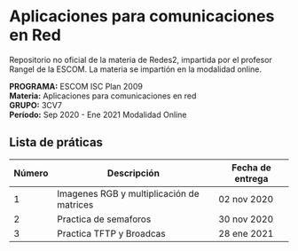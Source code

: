 # Aplicaciones para comunicaciones en Red

Repositorio no oficial de la materia de Redes2, impartida por el profesor Rangel de la ESCOM. La materia se impartión en la modalidad online. 

**PROGRAMA:** ESCOM ISC Plan 2009  
**Materia:** Aplicaciones para comunicaciones en red  
**GRUPO:** 3CV7  
**Período:** Sep 2020 - Ene 2021 Modalidad Online  

## Lista de práticas

| Número | Descripción | Fecha de entrega |
|---|---|---|
| 1 | Imagenes RGB y multiplicación de matrices | 02 nov 2020 |
| 2 | Practica de semaforos | 30 nov 2020 |
| 3 | Practica TFTP y Broadcas | 28 ene 2021 |

